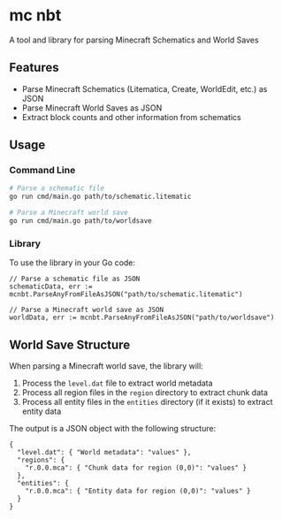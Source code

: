 # mc nbt

A tool and library for parsing Minecraft Schematics and World Saves

## Features

- Parse Minecraft Schematics (Litematica, Create, WorldEdit, etc.) as JSON
- Parse Minecraft World Saves as JSON
- Extract block counts and other information from schematics

## Usage

### Command Line

```bash
# Parse a schematic file
go run cmd/main.go path/to/schematic.litematic

# Parse a Minecraft world save
go run cmd/main.go path/to/worldsave
```

### Library

To use the library in your Go code:

```
// Parse a schematic file as JSON
schematicData, err := mcnbt.ParseAnyFromFileAsJSON("path/to/schematic.litematic")

// Parse a Minecraft world save as JSON
worldData, err := mcnbt.ParseAnyFromFileAsJSON("path/to/worldsave")
```

## World Save Structure

When parsing a Minecraft world save, the library will:

1. Process the `level.dat` file to extract world metadata
2. Process all region files in the `region` directory to extract chunk data
3. Process all entity files in the `entities` directory (if it exists) to extract entity data

The output is a JSON object with the following structure:

```
{
  "level.dat": { "World metadata": "values" },
  "regions": {
    "r.0.0.mca": { "Chunk data for region (0,0)": "values" }
  },
  "entities": {
    "r.0.0.mca": { "Entity data for region (0,0)": "values" }
  }
}
```
